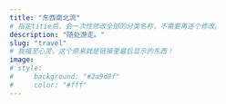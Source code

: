 ```yaml
---
title: "东西南北流"
# 指定titie后，会一次性修改全部的分类名称，不需要再逐个修改。
description: "随处游走。"
slug: "travel"
# 我福至心灵，这个原来就是链接里最后显示的东西！
image: 
# style:
#     background: "#2a9d8f"
#     color: "#fff"
---
```

